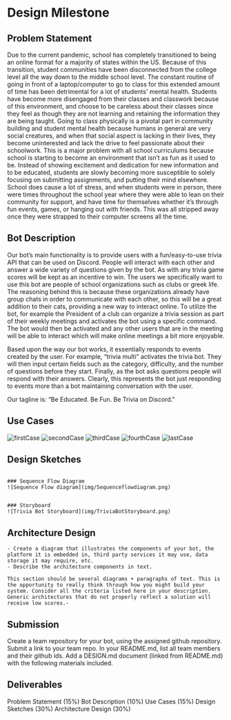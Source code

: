 # Design Milestone

## Problem Statement

Due to the current pandemic, school has completely transitioned to being an online format for a majority of states within the US. Because of this transition, student communities have been disconnected from the college level all the way down to the middle school level. The constant routine of going in front of a laptop/computer to go to class for this extended amount of time has been detrimental for a lot of students' mental health. Students have become more disengaged from their classes and classwork because of this environment, and choose to be careless about their classes since they feel as though they are not learning and retaining the information they are being taught. Going to class physically is a pivotal part in community building and student mental health because humans in general are very social creatures, and when that social aspect is lacking in their lives, they become uninterested and lack the drive to feel passionate about their schoolwork. This is a major problem with all school curriculums because school is starting to become an environment that isn’t as fun as it used to be. Instead of showing excitement and dedication for new information and to be educated, students are slowly becoming more susceptible to solely focusing on submitting assignments, and putting their mind elsewhere. School does cause a lot of stress, and when students were in person, there were times throughout the school year where they were able to lean on their community for support, and have time for themselves whether it’s through fun events, games, or hanging out with friends. This was all stripped away once they were strapped to their computer screens all the time. 

## Bot Description

Our bot’s main functionality is to provide users with a fun/easy-to-use trivia API that can be used on Discord. People will interact with each other and answer a wide variety of questions given by the bot. As with any trivia game scores will be kept as an incentive to win. The users we specifically want to use this bot are people of school organizations such as clubs or greek life. The reasoning behind this is because these organizations already have group chats in order to communicate with each other, so this will be a great addition to their cats, providing a new way to interact online. To utilize the bot, for example the President of a club can organize a trivia session as part of their weekly meetings and activates the bot using a specific command. The bot would then be activated and any other users that are in the meeting will be able to interact which will make online meetings a bit more enjoyable.

Based upon the way our bot works, it essentially responds to events created by the user. For example, “trivia multi” activates the trivia bot. They will then input certain fields such as the category, difficulty, and the number of questions before they start. Finally, as the bot asks questions people will respond with their answers. Clearly, this represents the bot just responding to events more than a bot maintaining conversation with the user.

Our tagline is: “Be Educated. Be Fun. Be Trivia on Discord."


## Use Cases

![firstCase](SSW-345-Project\img\firstCase.PNG)
![secondCase](SSW-345-Project\img\secondCase.PNG)
![thirdCase](SSW-345-Project\img\thirdCase.PNG)
![fourthCase](SSW-345-Project\img\forthCase.PNG)
![lastCase](SSW-345-Project\img\lastCase.PNG)

## Design Sketches

```

### Sequence Flow Diagram
![Sequence Flow diagram](img/Sequenceflowdiagram.png)


### Storyboard
![Trivia Bot Storyboard](img/TriviaBotStoryboard.png)
```

## Architecture Design

```
- Create a diagram that illustrates the components of your bot, the platform it is embedded in, third party services it may use, data storage it may require, etc.
- Describe the architecture components in text.

This section should be several diagrams + paragraphs of text. This is the opportunity to really think through how you might build your system. Consider all the criteria listed here in your description. Generic architectures that do not properly reflect a solution will receive low scores.-
```

## Submission

Create a team repository for your bot, using the assigned github repository. Submit a link to your team repo. In your README.md, list all team members and their github ids. Add a DESIGN.md document (linked from README.md) with the following materials included.

## Deliverables

Problem Statement (15%)
Bot Description (10%)
Use Cases (15%)
Design Sketches (30%)
Architecture Design (30%)
